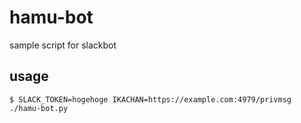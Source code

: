 hamu-bot
========

sample script for slackbot

## usage

```
$ SLACK_TOKEN=hogehoge IKACHAN=https://example.com:4979/privmsg ./hamu-bot.py
```
